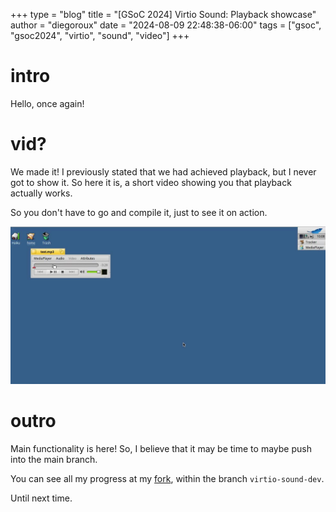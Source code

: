 +++
type = "blog"
title = "[GSoC 2024] Virtio Sound: Playback showcase"
author = "diegoroux"
date = "2024-08-09 22:48:38-06:00"
tags = ["gsoc", "gsoc2024", "virtio", "sound", "video"]
+++

# intro
Hello, once again!

# vid?
We made it! I previously stated that we had achieved playback,
but I never got to show it. So here it is, a short video 
showing you that playback actually works.

So you don't have to go and compile it, just to see it on 
action.

[![Video](./playback_showcase.jpg)](./playback_showcase.mov)

# outro
Main functionality is here! So, I believe that it may be
time to maybe push into the main branch.

You can see all my progress at my [fork](https://github.com/diegoroux/haiku/tree/virtio-sound-dev),
within the branch `virtio-sound-dev`.

Until next time.
